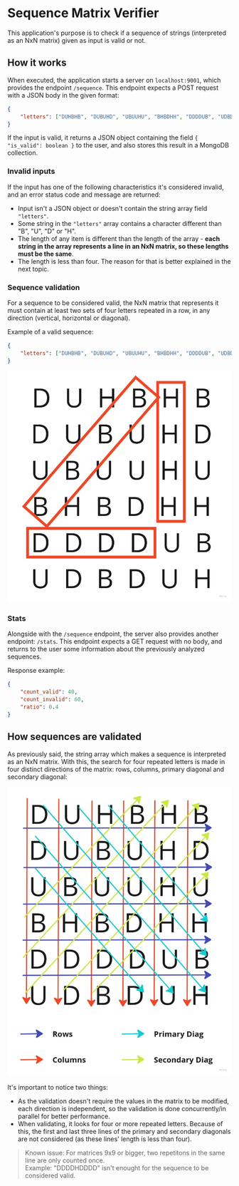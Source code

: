 # Sequence Matrix Verifier

This application's purpose is to check if a sequence of strings (interpreted as an NxN matrix) given as input is valid or not.

## How it works

When executed, the application starts a server on `localhost:9001`, which provides the endpoint `/sequence`.
This endpoint expects a POST request with a JSON body in the given format:

```json
{
    "letters": ["DUHBHB", "DUBUHD", "UBUUHU", "BHBDHH", "DDDDUB", "UDBDUH"]
}
```

If the input is valid, it returns a JSON object containing the field `{ "is_valid": boolean }` to the user, and also stores this result in a MongoDB collection.

### Invalid inputs

If the input has one of the following characteristics it's considered invalid, and an error status code and message are returned:

- Input isn't a JSON object or doesn't contain the string array field `"letters"`.
- Some string in the `"letters"` array contains a character different than "B", "U", "D" or "H".
- The length of any item is different than the length of the array - **each string in the array represents a line in an NxN matrix, so these lengths must be the same**.
- The length is less than four. The reason for that is better explained in the next topic.

### Sequence validation

For a sequence to be considered valid, the NxN matrix that represents it must contain at least two sets of four letters repeated in a row, in any direction (vertical, horizontal or diagonal).

Example of a valid sequence:

```json
{
    "letters": ["DUHBHB", "DUBUHD", "UBUUHU", "BHBDHH", "DDDDUB", "UDBDUH"]
}
```

![Valid sequence example](images/valid_seq.jpg)

### Stats

Alongside with the `/sequence` endpoint, the server also provides another endpoint: `/stats`.
This endpoint expects a GET request with no body, and returns to the user some information about the previously analyzed sequences.

Response example:

```json
{
    "count_valid": 40,
    "count_invalid": 60,
    "ratio": 0.4
}
```

## How sequences are validated

As previously said, the string array which makes a sequence is interpreted as an NxN matrix. With this, the search for four repeated letters is made in four distinct directions of the matrix: rows, columns, primary diagonal and secondary diagonal:

![Validation directions](images/validation_dirs.jpg)

It's important to notice two things:

- As the validation doesn't require the values in the matrix to be modified, each direction is independent, so the validation is done concurrently/in parallel for better performance.
- When validating, it looks for four or more repeated letters. Because of this, the first and last three lines of the primary and secondary diagonals are not considered (as these lines' length is less than four).

> Known issue: For matrices 9x9 or bigger, two repetitons in the same line are only counted once.  
> Example: "DDDDHDDDD" isn't enought for the sequence to be considered valid.
